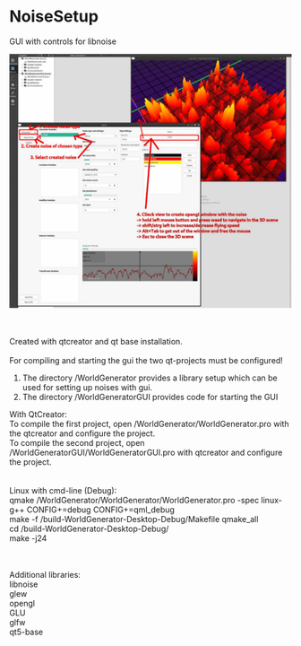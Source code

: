 # NoiseSetup
GUI with controls for libnoise

![logo]

[logo]: https://github.com/etkmichi/NoiseSetup/blob/main/Bildschirmfoto_2023-04-11_10-51-51.jpg

<br><br>
Created with qtcreator and qt base installation.<br><br>
For compiling and starting the gui the two qt-projects must be configured!<br>
1. The directory /WorldGenerator provides a library setup which can be used for setting up noises with gui.
2. The directory /WorldGeneratorGUI provides code for starting the GUI

With QtCreator:<br>
To compile the first project, open /WorldGenerator/WorldGenerator.pro with the qtcreator and configure the project.<br>
To compile the second project, open /WorldGeneratorGUI/WorldGeneratorGUI.pro with qtcreator and configure the project.<br>
<br><br>
Linux with cmd-line (Debug):<br>
qmake /WorldGenerator/WorldGenerator/WorldGenerator.pro -spec linux-g++ CONFIG+=debug CONFIG+=qml_debug<br>
make -f /build-WorldGenerator-Desktop-Debug/Makefile qmake_all<br>
cd /build-WorldGenerator-Desktop-Debug/<br>
make -j24<br>
<br><br>

Additional libraries:<br>
libnoise<br>
glew<br>
opengl<br>
GLU<br>
glfw<br>
qt5-base<br>
